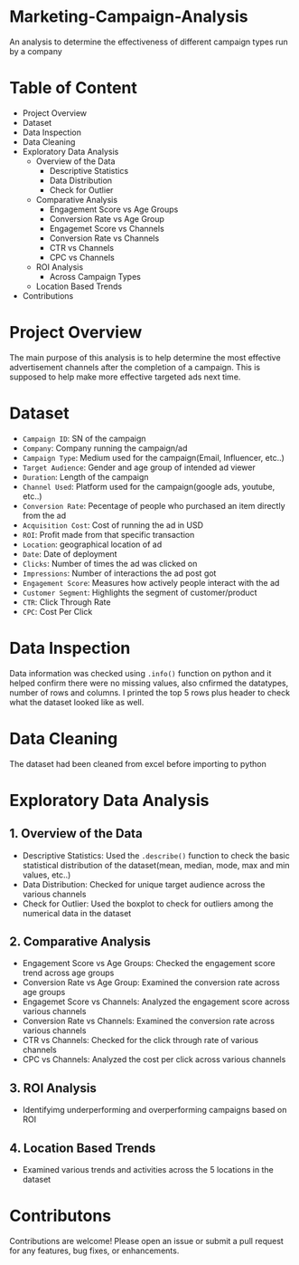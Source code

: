 # Marketing-Campaign-Analysis
An analysis to determine the effectiveness of different campaign types run by a company
# Table of Content
- Project Overview
- Dataset
- Data Inspection
- Data Cleaning
- Exploratory Data Analysis
  - Overview of the Data
    - Descriptive Statistics
    - Data Distribution
    - Check for Outlier
  - Comparative Analysis
    - Engagement Score vs Age Groups
    - Conversion Rate vs Age Group
    - Engagemet Score vs Channels
    - Conversion Rate vs Channels
    - CTR vs Channels
    - CPC vs Channels
  - ROI Analysis
    - Across Campaign Types
  - Location Based Trends
- Contributions

# Project Overview
The main purpose of this analysis is to help determine the most effective advertisement channels after the completion of a campaign. This is supposed to help make more effective targeted ads next time.

# Dataset
- `Campaign ID`: SN of the campaign
- `Company`: Company running the campaign/ad
- `Campaign Type`: Medium used for the campaign(Email, Influencer, etc..)
- `Target Audience`: Gender and age group of intended ad viewer
- `Duration`: Length of the campaign
- `Channel Used`: Platform used for the campaign(google ads, youtube, etc..)
- `Conversion Rate`: Pecentage of people who purchased an item directly from the ad
- `Acquisition Cost`: Cost of running the ad in USD
- `ROI`: Profit made from that specific transaction
- `Location`: geographical location of ad
- `Date`: Date of deployment
- `Clicks`: Number of times the ad was clicked on
- `Impressions`: Number of interactions the ad post got
- `Engagement Score`: Measures how actively people interact with the ad
- `Customer Segment`: Highlights the segment of customer/product
- `CTR`: Click Through Rate
- `CPC`: Cost Per Click

# Data Inspection
Data information was checked using `.info()` function on python and it helped confirm there were no missing values, also cnfirmed the datatypes, number of rows and columns.
I printed the top 5 rows plus header to check what the dataset looked like as well.

# Data Cleaning
The dataset had been cleaned from excel before importing to python

# Exploratory Data Analysis
## 1. Overview of the Data
- Descriptive Statistics: Used the `.describe()` function to check the basic statistical distribution of the dataset(mean, median, mode, max and min values, etc..)
- Data Distribution: Checked for unique target audience across the various channels
- Check for Outlier: Used the boxplot to check for outliers among the numerical data in the dataset
## 2. Comparative Analysis
- Engagement Score vs Age Groups: Checked the engagement score trend across age groups
- Conversion Rate vs Age Group: Examined the conversion rate across age groups
- Engagemet Score vs Channels: Analyzed the engagement score across various channels
- Conversion Rate vs Channels: Examined the conversion rate across various channels
- CTR vs Channels: Checked for the click through rate of various channels
- CPC vs Channels: Analyzed the cost per click across various channels
## 3. ROI Analysis
- Identifyimg underperforming and overperforming campaigns based on ROI
## 4. Location Based Trends
- Examined various trends and activities across the 5 locations in the dataset

# Contributons
Contributions are welcome! Please open an issue or submit a pull request for any features, bug fixes, or enhancements.
